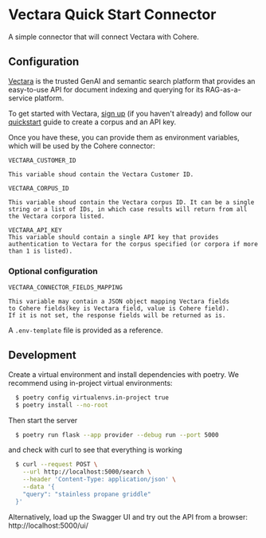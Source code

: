 # Vectara Quick Start Connector

A simple connector that will connect Vectara with Cohere.

## Configuration

[Vectara](https://vectara.com/) is the trusted GenAI and semantic search platform that provides an easy-to-use API for document indexing and querying for its 
RAG-as-a-service platform. 

To get started with Vectara, [sign up](https://console.vectara.com/signup) (if you haven't already) and follow our [quickstart](https://docs.vectara.com/docs/quickstart) guide to create a corpus and an API key. 

Once you have these, you can provide them as environment variables, which will be used by the Cohere connector:

```
VECTARA_CUSTOMER_ID

This variable shoud contain the Vectara Customer ID.
```

```
VECTARA_CORPUS_ID

This variable shoud contain the Vectara corpus ID. It can be a single string or a list of IDs, in which case results will return from all the Vectara corpora listed.
```

```
VECTARA_API_KEY
This variable should contain a single API key that provides authentication to Vectara for the corpus specified (or corpora if more than 1 is listed).
```

### Optional configuration

```
VECTARA_CONNECTOR_FIELDS_MAPPING

This variable may contain a JSON object mapping Vectara fields
to Cohere fields(key is Vectara field, value is Cohere field).
If it is not set, the response fields will be returned as is.
```

A `.env-template` file is provided as a reference.

## Development

Create a virtual environment and install dependencies with poetry. We recommend using in-project virtual environments:

```bash
  $ poetry config virtualenvs.in-project true
  $ poetry install --no-root
```

Then start the server

```bash
  $ poetry run flask --app provider --debug run --port 5000
```

and check with curl to see that everything is working

```bash
  $ curl --request POST \
    --url http://localhost:5000/search \
    --header 'Content-Type: application/json' \
    --data '{
    "query": "stainless propane griddle"
  }'
```

Alternatively, load up the Swagger UI and try out the API from a browser: http://localhost:5000/ui/
